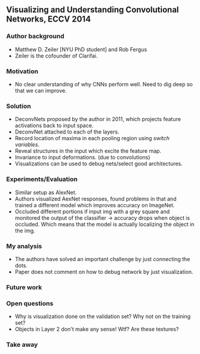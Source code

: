 ## Visualizing and Understanding Convolutional Networks, ECCV 2014 

### Author background
* Matthew D. Zeiler [NYU PhD student] and Rob Fergus 
* Zeiler is the cofounder of Clarifai.

### Motivation
* No clear understanding of why CNNs perform well. Need to dig deep so that we can improve.

### Solution 
* DeconvNets proposed by the author in 2011, which projects feature activations back to input space.
* DeconvNet attached to each of the layers.
* Record location of maxima in each pooling region using *switch variables*.
* Reveal structures in the input which excite the feature map.
* Invariance to input deformations. (due to convolutions)
* Visualizations can be used to debug nets/select good architectures.


### Experiments/Evaluation
* Similar setup as AlexNet.
* Authors visualized AexNet responses, found problems in that and trained a different model which improves accuracy on ImageNet.
* Occluded different portions if input img with a grey square and monitored the output of the classifier -> accuracy drops when 
object is occluded. Which means that the model is actually localizing the object in the img.


### My analysis
* The authors have solved an important challenge by just connecting the dots.
* Paper does not comment on how to debug network by just visualization.


### Future work


### Open questions
* Why is visualization done on the validation set? Why not on the training set?
* Objects in Layer 2 don't make any sense! Wtf? Are these textures? 


### Take away 


